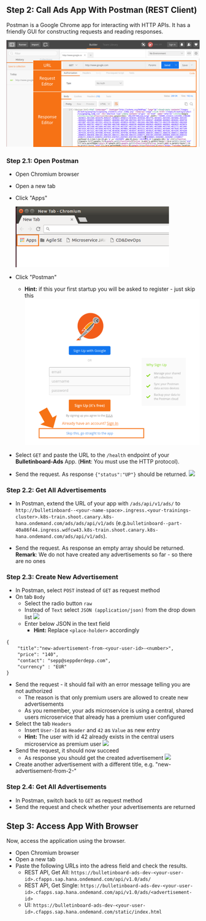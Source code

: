 ## Step 2: Call Ads App With Postman (REST Client)

Postman is a Google Chrome app for interacting with HTTP APIs. It has a friendly GUI for constructing requests and reading responses.

<img src="images/postman_overview.png" width="700" />

### Step 2.1: Open Postman
- Open Chromium browser
- Open a new tab
- Click "Apps"

  <img src="images/chromium_apps.png" width="400" />
- Click "Postman"
  - **Hint:** if this your first startup you will be asked to register - just skip this
    <img src="images/postman_signup.png" width="700" />
- Select `GET` and paste the URL to the `/health` endpoint of your **Bulletinboard-Ads** App. (**Hint**: You must use the HTTP protocol).
- Send the request. As response `{"status":"UP"}` should be returned.
  <img src="images/postman_get_rooturl.png" />

### Step 2.2: Get All Advertisements
- In Postman, extend the URL of your app with `/ads/api/v1/ads/` to `http://bulletinboard--<your-name-space>.ingress.<your-trainings-cluster>.k8s-train.shoot.canary.k8s-hana.ondemand.com/ads/ads/api/v1/ads` (e.g.`bulletinboard--part-40a86f44.ingress.wdfcw43.k8s-train.shoot.canary.k8s-hana.ondemand.com/ads/api/v1/ads`).

- Send the request. As response an empty array should be returned. **Remark**: We do not have created any advertisements so far - so there are no ones

### Step 2.3: Create New Advertisement
- In Postman, select `POST` instead of `GET` as request method
- On tab `Body`
  - Select the radio button `raw`
  - Instead of `Text` select `JSON (application/json)` from the drop down list
    <img src="images/postman_post_options.png" />
  - Enter below JSON in the text field
    - **Hint:** Replace `<place-holder>` accordingly
```
{
	"title":"new-advertisement-from-<your-user-id>-<number>",
	"price": "140",
	"contact": "sepp@seppderdepp.com",
	"currency" : "EUR"
}
```
- Send the request - it should fail with an error message telling you are not authorized
  - The reason is that only premium users are allowed to create new advertisements
  - As you remember, your ads microservice is using a central, shared users microservice that already has a premium user configured
- Select the tab `Headers`
  - Insert `User-Id` as `Header` and `42` as `Value` as new entry
  - **Hint:** The user with id 42 already exists in the central users microservice as premium user
    <img src="images/postman_post_headers.png" />
- Send the request, it should now succeed
  - As response you should get the created advertisement
    <img src="images/postman_post_response.png" />
- Create another advertisement with a different title, e.g. "new-advertisement-from-2-<your-userid>"

### Step 2.4: Get All Advertisements
- In Postman, switch back to `GET` as request method
- Send the request and check whether your advertisements are returned

## Step 3: Access App With Browser
Now, access the application using the browser.
- Open Chromium browser
- Open a new tab
- Paste the following URLs into the adress field and check the results.
  - REST API, Get All: `https://bulletinboard-ads-dev-<your-user-id>.cfapps.sap.hana.ondemand.com/api/v1.0/ads/`
  - REST API, Get Single: `https://bulletinboard-ads-dev-<your-user-id>.cfapps.sap.hana.ondemand.com/api/v1.0/ads/<advertisement-id>`
  - UI: `https://bulletinboard-ads-dev-<your-user-id>.cfapps.sap.hana.ondemand.com/static/index.html`
